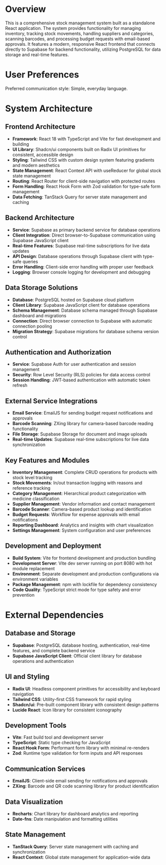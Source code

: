 # Overview

This is a comprehensive stock management system built as a standalone React application. The system provides functionality for managing inventory, tracking stock movements, handling suppliers and categories, scanning barcodes, and processing budget requests with email-based approvals. It features a modern, responsive React frontend that connects directly to Supabase for backend functionality, utilizing PostgreSQL for data storage and real-time features.

# User Preferences

Preferred communication style: Simple, everyday language.

# System Architecture

## Frontend Architecture
- **Framework**: React 18 with TypeScript and Vite for fast development and building
- **UI Library**: Shadcn/ui components built on Radix UI primitives for consistent, accessible design
- **Styling**: Tailwind CSS with custom design system featuring gradients and modern aesthetics
- **State Management**: React Context API with useReducer for global stock state management
- **Routing**: React Router for client-side navigation with protected routes
- **Form Handling**: React Hook Form with Zod validation for type-safe form management
- **Data Fetching**: TanStack Query for server state management and caching

## Backend Architecture
- **Service**: Supabase as primary backend service for database operations
- **Client Integration**: Direct browser-to-Supabase communication using Supabase JavaScript client
- **Real-time Features**: Supabase real-time subscriptions for live data updates
- **API Design**: Database operations through Supabase client with type-safe queries
- **Error Handling**: Client-side error handling with proper user feedback
- **Logging**: Browser console logging for development and debugging

## Data Storage Solutions
- **Database**: PostgreSQL hosted on Supabase cloud platform
- **Client Library**: Supabase JavaScript client for database operations
- **Schema Management**: Database schema managed through Supabase dashboard and migrations
- **Connection**: Direct browser connection to Supabase with automatic connection pooling
- **Migration Strategy**: Supabase migrations for database schema version control

## Authentication and Authorization
- **Service**: Supabase Auth for user authentication and session management
- **Security**: Row Level Security (RLS) policies for data access control
- **Session Handling**: JWT-based authentication with automatic token refresh

## External Service Integrations
- **Email Service**: EmailJS for sending budget request notifications and approvals
- **Barcode Scanning**: ZXing library for camera-based barcode reading functionality
- **File Storage**: Supabase Storage for document and image uploads
- **Real-time Updates**: Supabase real-time subscriptions for live data synchronization

## Key Features and Modules
- **Inventory Management**: Complete CRUD operations for products with stock level tracking
- **Stock Movements**: In/out transaction logging with reasons and reference tracking
- **Category Management**: Hierarchical product categorization with medicine classification
- **Supplier Management**: Vendor information and contact management
- **Barcode Scanner**: Camera-based product lookup and identification
- **Budget Requests**: Workflow for expense approvals with email notifications
- **Reporting Dashboard**: Analytics and insights with chart visualization
- **Settings Management**: System configuration and user preferences

## Development and Deployment
- **Build System**: Vite for frontend development and production bundling
- **Development Server**: Vite dev server running on port 8080 with hot module replacement
- **Environment**: Separate development and production configurations via environment variables
- **Package Management**: npm with lockfile for dependency consistency
- **Code Quality**: TypeScript strict mode for type safety and error prevention

# External Dependencies

## Database and Storage
- **Supabase**: PostgreSQL database hosting, authentication, real-time features, and complete backend service
- **Supabase JavaScript Client**: Official client library for database operations and authentication

## UI and Styling
- **Radix UI**: Headless component primitives for accessibility and keyboard navigation
- **Tailwind CSS**: Utility-first CSS framework for rapid styling
- **Shadcn/ui**: Pre-built component library with consistent design patterns
- **Lucide React**: Icon library for consistent iconography

## Development Tools
- **Vite**: Fast build tool and development server
- **TypeScript**: Static type checking for JavaScript
- **React Hook Form**: Performant form library with minimal re-renders
- **Zod**: Runtime type validation for form inputs and API responses

## Communication Services
- **EmailJS**: Client-side email sending for notifications and approvals
- **ZXing**: Barcode and QR code scanning library for product identification

## Data Visualization
- **Recharts**: Chart library for dashboard analytics and reporting
- **Date-fns**: Date manipulation and formatting utilities

## State Management
- **TanStack Query**: Server state management with caching and synchronization
- **React Context**: Global state management for application-wide data
